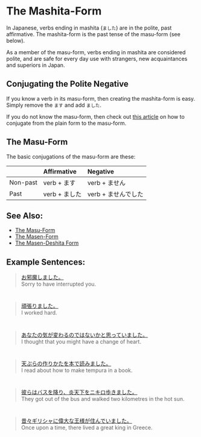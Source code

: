 # The Mashita-Form

In Japanese, verbs ending in mashita (`ました`) are in the polite, past affirmative. The mashita-form is the past tense of the masu-form (see below).

As a member of the masu-form, verbs ending in mashita are considered polite, and are safe for every day use with strangers, new acquaintances and superiors in Japan.

## Conjugating the Polite Negative
If you know a verb in its masu-form, then creating the mashita-form is easy. Simply remove the `ます` and add `ました`. 

If you do not know the masu-form, then check out [this article](plain-form-masu-form) on how to conjugate from the plain form to the masu-form.

## The Masu-Form
The basic conjugations of the masu-form are these:

||Affirmative|Negative|
|:--|:--|:--|
|Non-past|verb + ます|verb + ません|
|Past|verb + ました|verb + ませんでした||

## See Also:
* [The Masu-Form](verb-longformpresentaffirmative)
* [The Masen-Form](verb-longformpresentnegative)
* [The Masen-Deshita Form](verb-longformpastnegative)

## Example Sentences:
> [お邪魔しました。]()  
> Sorry to have interrupted you.

#

> [頑張りました。]()  
> I worked hard.

#

> [あなたの気が変わるのではないかと思っていました。]()  
> I thought that you might have a change of heart.

#

> [天ぷらの作りかたを本で読みました。]()  
> I read about how to make tempura in a book.

#

> [彼らはバスを降り、炎天下をニキロ歩きました。]()  
> They got out of the bus and walked two kilometres in the hot sun.

#

> [昔々ギリシャに偉大な王様が住んでいました。]()  
> Once upon a time, there lived a great king in Greece.



